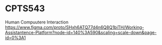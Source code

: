 # CPTS543
Human Compuutere Interaction
https://www.figma.com/proto/SHxh6ATQ77d4n6Q8Q1biTH/Working-Assistantence-Platform?node-id=140%3A590&scaling=scale-down&page-id=0%3A1
